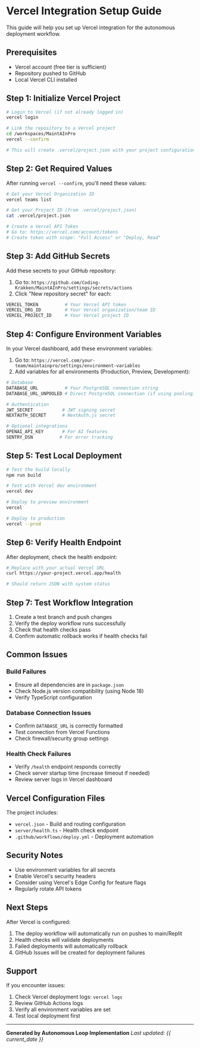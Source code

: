 # Vercel Integration Setup Guide

This guide will help you set up Vercel integration for the autonomous deployment
workflow.

## Prerequisites

- Vercel account (free tier is sufficient)
- Repository pushed to GitHub
- Local Vercel CLI installed

## Step 1: Initialize Vercel Project

```bash
# Login to Vercel (if not already logged in)
vercel login

# Link the repository to a Vercel project
cd /workspaces/MaintAInPro
vercel --confirm

# This will create .vercel/project.json with your project configuration
```

## Step 2: Get Required Values

After running `vercel --confirm`, you'll need these values:

```bash
# Get your Vercel Organization ID
vercel teams list

# Get your Project ID (from .vercel/project.json)
cat .vercel/project.json

# Create a Vercel API Token
# Go to: https://vercel.com/account/tokens
# Create token with scope: "Full Access" or "Deploy, Read"
```

## Step 3: Add GitHub Secrets

Add these secrets to your GitHub repository:

1. Go to:
   `https://github.com/Coding-Krakken/MaintAInPro/settings/secrets/actions`
2. Click "New repository secret" for each:

```bash
VERCEL_TOKEN          # Your Vercel API token
VERCEL_ORG_ID         # Your Vercel organization/team ID
VERCEL_PROJECT_ID     # Your Vercel project ID
```

## Step 4: Configure Environment Variables

In your Vercel dashboard, add these environment variables:

1. Go to:
   `https://vercel.com/your-team/maintainpro/settings/environment-variables`
2. Add variables for all environments (Production, Preview, Development):

```bash
# Database
DATABASE_URL          # Your PostgreSQL connection string
DATABASE_URL_UNPOOLED # Direct PostgreSQL connection (if using pooling)

# Authentication
JWT_SECRET           # JWT signing secret
NEXTAUTH_SECRET      # NextAuth.js secret

# Optional integrations
OPENAI_API_KEY       # For AI features
SENTRY_DSN          # For error tracking
```

## Step 5: Test Local Deployment

```bash
# Test the build locally
npm run build

# Test with Vercel dev environment
vercel dev

# Deploy to preview environment
vercel

# Deploy to production
vercel --prod
```

## Step 6: Verify Health Endpoint

After deployment, check the health endpoint:

```bash
# Replace with your actual Vercel URL
curl https://your-project.vercel.app/health

# Should return JSON with system status
```

## Step 7: Test Workflow Integration

1. Create a test branch and push changes
2. Verify the deploy workflow runs successfully
3. Check that health checks pass
4. Confirm automatic rollback works if health checks fail

## Common Issues

### Build Failures

- Ensure all dependencies are in `package.json`
- Check Node.js version compatibility (using Node 18)
- Verify TypeScript configuration

### Database Connection Issues

- Confirm `DATABASE_URL` is correctly formatted
- Test connection from Vercel Functions
- Check firewall/security group settings

### Health Check Failures

- Verify `/health` endpoint responds correctly
- Check server startup time (increase timeout if needed)
- Review server logs in Vercel dashboard

## Vercel Configuration Files

The project includes:

- `vercel.json` - Build and routing configuration
- `server/health.ts` - Health check endpoint
- `.github/workflows/deploy.yml` - Deployment automation

## Security Notes

- Use environment variables for all secrets
- Enable Vercel's security headers
- Consider using Vercel's Edge Config for feature flags
- Regularly rotate API tokens

## Next Steps

After Vercel is configured:

1. The deploy workflow will automatically run on pushes to main/Replit
2. Health checks will validate deployments
3. Failed deployments will automatically rollback
4. GitHub Issues will be created for deployment failures

## Support

If you encounter issues:

1. Check Vercel deployment logs: `vercel logs`
2. Review GitHub Actions logs
3. Verify all environment variables are set
4. Test local deployment first

---

**Generated by Autonomous Loop Implementation** _Last updated:
{{ current_date }}_
